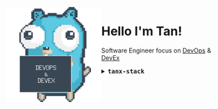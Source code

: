 
<img align="left" alt="DevOps & DevEx Gopher" src="./assets/gophergif.gif" width="220px"/>

# Hello I'm Tan!
Software Engineer focus on [DevOps](https://about.gitlab.com/topics/devops/) & [DevEx](https://microsoft.github.io/code-with-engineering-playbook/developer-experience)

<details align="left">
<summary> <b> <samp> tanx-stack </samp></b></summary>
<p align="left">
  <img src="https://skillicons.dev/icons?i=python,go,ts,rails" width="100px" />
</p>
<p align="left">
  <img src="https://skillicons.dev/icons?i=,kubernetes,docker," width="100px" />
</p>
<p align="left">
  <img src="https://skillicons.dev/icons?i=,gcp,linux," width="100px" />
</p>

</details>